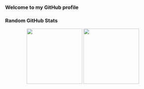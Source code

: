 ### Welcome to my GitHub profile



### Random GitHub Stats

<div align="center">
  <img height="180em" src="https://github-readme-stats.vercel.app/api?username=kryo1&count_private=true&show_icons=true&theme=vision-friendly-dark&include_all_commits=true" />
  <img height="180em" src="https://github-readme-stats.vercel.app/api/top-langs/?username=kryo1&layout=compact&theme=vision-friendly-dark" />
</div>
